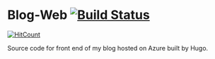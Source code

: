 # Blog-Web                                        [![Build Status](https://travis-ci.org/moonytheloony/Blog-Web.svg?branch=master)](https://travis-ci.org/moonytheloony/Blog-Web)
[![HitCount](https://hitt.herokuapp.com/moonytheloony/Blog-Web.svg)](https://github.com/moonytheloony/Blog-Web)

Source code for front end of my blog hosted on Azure built by Hugo.
